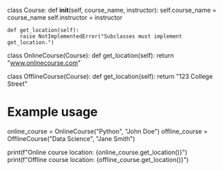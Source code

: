 class Course:
    def __init__(self, course_name, instructor):
        self.course_name = course_name
        self.instructor = instructor

    def get_location(self):
        raise NotImplementedError("Subclasses must implement get_location.")

class OnlineCourse(Course):
    def get_location(self):
        return "www.onlinecourse.com"

class OfflineCourse(Course):
    def get_location(self):
        return "123 College Street"

# Example usage
online_course = OnlineCourse("Python", "John Doe")
offline_course = OfflineCourse("Data Science", "Jane Smith")

print(f"Online course location: {online_course.get_location()}")
print(f"Offline course location: {offline_course.get_location()}")

